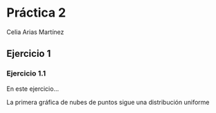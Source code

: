 
# **Práctica 2**
 
Celia Arias Martínez


## **Ejercicio 1**

### **Ejercicio 1.1**

En este ejercicio...

La primera gráfica de nubes de puntos sigue una distribución uniforme 
